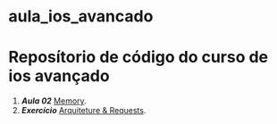 # aula_ios_avancado

# Reposítorio de código do curso de ios avançado


1. ***Aula 02*** [Memory](https://github.com/jacksonsmith/aula_ios_avancado_02).
1. ***Exercício*** [Arquiteture & Requests](https://github.com/jacksonsmith/aula_ios_avancado_exercicio).
